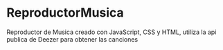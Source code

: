 # ReproductorMusica
Reproductor de Musica creado con JavaScript, CSS y HTML, utiliza la api publica de Deezer para obtener las canciones
